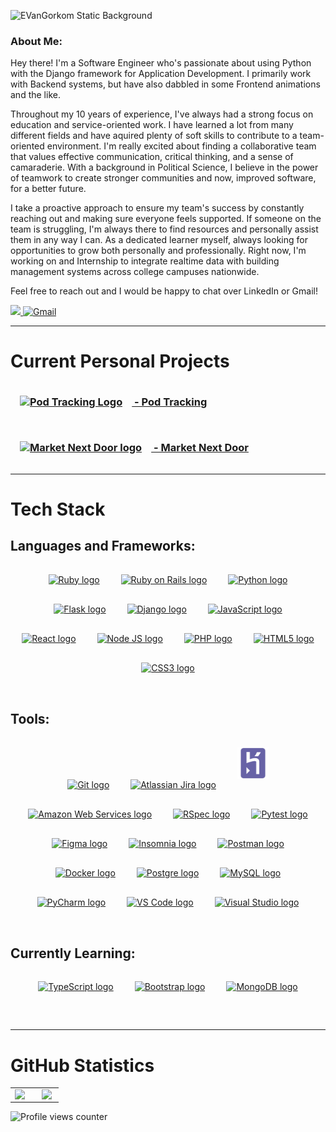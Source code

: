  
![EVanGorkom Static Background](https://github.com/EVanGorkom/EVanGorkom/assets/132889569/31f9ab8a-e670-4d5f-9c8e-5a433d66b78a)
<!-- <div align=center> 
<img src="https://github.com/EVanGorkom/red_gif/blob/main/red_dynamic_text.gif" alt="The background is a short video of red lines criss-crossing in the background while the text 'Ethan Van Gorkom, Software Engineer' prints ontop of the video." height="400" />
</div> -->

### About Me:
Hey there! I'm a Software Engineer who's passionate about using Python with the Django framework for Application Development. I primarily work with Backend systems, but have also dabbled in some Frontend animations and the like.

Throughout my 10 years of experience, I've always had a strong focus on education and service-oriented work. I have learned a lot from many different fields and have aquired plenty of soft skills to contribute to a team-oriented environment. I'm really excited about finding a collaborative team that values effective communication, critical thinking, and a sense of camaraderie. With a background in Political Science, I believe in the power of teamwork to create stronger communities and now, improved software, for a better future.
 
I take a proactive approach to ensure my team's success by constantly reaching out and making sure everyone feels supported. If someone on the team is struggling, I'm always there to find resources and personally assist them in any way I can. As a dedicated learner myself, always looking for opportunities to grow both personally and professionally. Right now, I'm working on and Internship to integrate realtime data with building management systems across college campuses nationwide.

Feel free to reach out and I would be happy to chat over LinkedIn or Gmail!
  
<a href="https://linkedin.com/in/EVanGorkom" target="_blank">
<img src="https://img.shields.io/badge/linkedin-%231E77B5.svg?&style=for-the-badge&logo=linkedin&logoColor=white alt=linkedin style="margin-bottom: 5px;" />
<a href="mailto:ethan.vangorkom@gmail.com">
<img src="https://img.shields.io/badge/Gmail-EA4335?style=for-the-badge&logo=gmail&logoColor=white" alt="Gmail">
</a>

---
# Current Personal Projects

<h3>
<a href="https://github.com/Pod-Tracking" target="_blank"><img style="margin: 15px" src="https://avatars.githubusercontent.com/u/160537538?s=200&v=4" alt="Pod Tracking Logo" height="30" /> - Pod Tracking</a>
</h3>

<h3>
<a href="https://github.com/Market-Next-Door" target="_blank"><img style="margin: 15px" src="https://avatars.githubusercontent.com/u/152336455?s=200&v=4" alt="Market Next Door logo" height="30" /> - Market Next Door</a>
</h3>


---
# Tech Stack
  ## Languages and Frameworks: 
<div align="center">
<a href="https://www.ruby-lang.org/en/" target="_blank"><img style="margin: 15px" src="https://upload.wikimedia.org/wikipedia/commons/thumb/7/73/Ruby_logo.svg/480px-Ruby_logo.svg.png" alt="Ruby logo" height="50" /></a>
<a href="https://rubyonrails.org/" target="_blank"><img style="margin: 15px" src="https://cdn.jsdelivr.net/gh/devicons/devicon/icons/rails/rails-plain.svg" alt="Ruby on Rails logo" height="50" /></a>
<a href="https://www.python.org/" target="_blank"><img style="margin: 15px" src="https://cdn.jsdelivr.net/gh/devicons/devicon/icons/python/python-original.svg" alt="Python logo" height="55" /></a>
<a href="https://flask.palletsprojects.com/en/3.0.x/" target="_blank"><img style="margin: 15px" src="https://github.com/EVanGorkom/EVanGorkom/assets/132889569/bbb455d2-6400-48b9-9e1c-0ec97d06e766" alt="Flask logo" height="50" /></a>
<a href="https://www.djangoproject.com/" target="_blank"><img style="margin: 15px" src="https://cdn.jsdelivr.net/gh/devicons/devicon/icons/django/django-plain.svg" alt="Django logo" height="50" /></a>
<a href="https://www.javascript.com/" target="_blank"><img style="margin: 15px" src="https://cdn.jsdelivr.net/gh/devicons/devicon/icons/javascript/javascript-plain.svg" alt="JavaScript logo" height="50" /></a>
<a href="https://react.dev/learn" target="_blank"><img style="margin: 15px" src="https://cdn.jsdelivr.net/gh/devicons/devicon@latest/icons/react/react-original.svg" alt="React logo" height="50" /></a>
<a href="https://nodejs.org/en" target="_blank"><img style="margin: 15px" src="https://cdn.jsdelivr.net/gh/devicons/devicon/icons/nodejs/nodejs-original.svg" alt="Node JS logo" height="50" /></a>
<a href="https://www.php.net/docs.php" target="_blank"><img style="margin: 15px" src="https://cdn.jsdelivr.net/gh/devicons/devicon@latest/icons/php/php-original.svg" alt="PHP logo" height="55" /></a>
<a href="https://en.wikipedia.org/wiki/HTML5" target="_blank"><img style="margin: 15px" src="https://cdn.jsdelivr.net/gh/devicons/devicon/icons/html5/html5-original.svg" alt="HTML5 logo" height="50" /></a>
<a href="https://www.w3schools.com/css/" target="_blank"><img style="margin: 15px" src="https://cdn.jsdelivr.net/gh/devicons/devicon/icons/css3/css3-original.svg" alt="CSS3 logo" height="50" /></a>
</div>
<br/>

  ## Tools:
<div align="center">
<a href="https://github.com/" target="_blank"><img style="margin: 15px" src="https://profilinator.rishav.dev/skills-assets/git-scm-icon.svg" alt="Git logo" height="50" /></a>
<a href="https://www.atlassian.com/software/jira" target="_blank"><img style="margin: 15px" src="https://cdn.jsdelivr.net/gh/devicons/devicon@latest/icons/jira/jira-original.svg" alt="Atlassian Jira logo" height="50" /></a>
<a href="https://www.heroku.com/" target="_blank"><img style="margin: 15px" src="https://raw.githubusercontent.com/devicons/devicon/master/icons/heroku/heroku-plain.svg" alt="Heroku logo" height="50"></a>
<a href="https://aws.amazon.com/?nc2=h_lg" target="_blank"><img style="margin: 15px" src="https://cdn.jsdelivr.net/gh/devicons/devicon@latest/icons/amazonwebservices/amazonwebservices-plain-wordmark.svg" alt="Amazon Web Services logo" height="50" /></a>
<a href="https://rspec.info/" target="_blank"><img style="margin: 15px" src="https://cdn.jsdelivr.net/gh/devicons/devicon/icons/rspec/rspec-original.svg" alt="RSpec logo" height="50"></a>
<a href="https://docs.pytest.org/en/7.4.x/" target="_blank"><img style="margin: 15px" src="https://github.com/EVanGorkom/EVanGorkom/assets/132889569/01a7d2b1-7134-4053-ac18-e888839f8bf9" alt="Pytest logo" height="50"></a>
<a href="https://www.figma.com/" target="_blank"><img style="margin: 15px" src="https://cdn.jsdelivr.net/gh/devicons/devicon/icons/figma/figma-original.svg" alt="Figma logo" height="50" /></a>
<a href="https://insomnia.rest/" target="_blank"><img style="margin: 15px" src="https://cdn.jsdelivr.net/gh/devicons/devicon@latest/icons/insomnia/insomnia-original.svg" alt="Insomnia logo" height="50"></a>
<a href="https://www.postman.com/" target="_blank"><img style="margin: 15px" src="https://cdn.jsdelivr.net/gh/devicons/devicon@latest/icons/postman/postman-original.svg" alt="Postman logo" height="50"></a>
<a href="https://www.docker.com/" target="_blank"><img style="margin: 15px" src="https://cdn.jsdelivr.net/gh/devicons/devicon/icons/docker/docker-plain.svg" alt="Docker logo" height="50" /></a> 
<a href="https://www.postgresql.org/" target="_blank"><img style="margin: 15px" src="https://www.postgresql.org/media/img/about/press/elephant.png" alt="Postgre logo" height="50"></a>
<a href="https://dev.mysql.com/doc/" target="_blank"><img style="margin: 15px" src="https://cdn.jsdelivr.net/gh/devicons/devicon@latest/icons/mysql/mysql-original.svg" alt="MySQL logo" height="50"></a>
<a href="https://www.jetbrains.com/pycharm/" target="_blank"><img style="margin: 15px" src="https://cdn.jsdelivr.net/gh/devicons/devicon@latest/icons/pycharm/pycharm-original.svg" alt="PyCharm logo" height="50"></a>
<a href="https://code.visualstudio.com/" target="_blank"><img style="margin: 15px" src="https://cdn.jsdelivr.net/gh/devicons/devicon/icons/vscode/vscode-original.svg" alt="VS Code logo" height="50"></a>
<a href="https://visualstudio.microsoft.com/#vs-section" target="_blank"><img style="margin: 15px" src="https://cdn.jsdelivr.net/gh/devicons/devicon@latest/icons/visualstudio/visualstudio-original.svg" alt="Visual Studio logo" height="50"></a>
</div>
<br/>

  ## Currently Learning:
<div align="center">

<!-- <a href="https://learn.microsoft.com/en-us/dotnet/csharp/" target="_blank"><img style="margin: 15px" src="https://cdn.jsdelivr.net/gh/devicons/devicon@latest/icons/csharp/csharp-original.svg" alt="C sharp logo" height="50" /></a> -->
<!-- <a href="https://docs.unity.com/" target="_blank"><img style="margin: 15px" src="https://cdn.jsdelivr.net/gh/devicons/devicon@latest/icons/unity/unity-original.svg" alt="Unity logo" height="50" /></a> -->
<a href="https://www.typescriptlang.org/" target="_blank"><img style="margin: 15px" src="https://cdn.jsdelivr.net/gh/devicons/devicon@latest/icons/typescript/typescript-original.svg" alt="TypeScript logo" height="50" /></a> 
<a href="https://getbootstrap.com/" target="_blank"><img style="margin: 15px" src="https://cdn.jsdelivr.net/gh/devicons/devicon@latest/icons/bootstrap/bootstrap-original.svg" alt="Bootstrap logo" height="50" /></a> 
<a href="https://www.mongodb.com/" target="_blank"><img style="margin: 15px" src="https://cdn.jsdelivr.net/gh/devicons/devicon/icons/mongodb/mongodb-original.svg" alt="MongoDB logo" height="50" /></a> 
</div>
<br/>


---

<!-- # What I'm Currently Working On

### Databases ###
mongoDB        <img src="https://cdn.jsdelivr.net/gh/devicons/devicon@latest/icons/mongodb/mongodb-original.svg" />

### Languages ###
React        *  <img src="https://cdn.jsdelivr.net/gh/devicons/devicon@latest/icons/react/react-original.svg" />
  TypeScript    <img src="https://cdn.jsdelivr.net/gh/devicons/devicon@latest/icons/typescript/typescript-original.svg" />
NextJS          <img src="https://cdn.jsdelivr.net/gh/devicons/devicon@latest/icons/nextjs/nextjs-original.svg" />
Node JS         <img src="https://cdn.jsdelivr.net/gh/devicons/devicon@latest/icons/nodejs/nodejs-original.svg" />
  Express    
JAVA            <img src="https://cdn.jsdelivr.net/gh/devicons/devicon@latest/icons/java/java-original.svg" />
  Spring        <img src="https://cdn.jsdelivr.net/gh/devicons/devicon@latest/icons/spring/spring-original.svg" />
C#           *  <img src="https://cdn.jsdelivr.net/gh/devicons/devicon@latest/icons/csharp/csharp-original.svg" />
  .NET CORE     <img src="https://cdn.jsdelivr.net/gh/devicons/devicon@latest/icons/dotnetcore/dotnetcore-original.svg" />
  .NET Frame    <img src="https://cdn.jsdelivr.net/gh/devicons/devicon@latest/icons/dot-net/dot-net-original.svg" />
  Unity      *  <img src="https://cdn.jsdelivr.net/gh/devicons/devicon@latest/icons/unity/unity-original.svg" />
C++             <img src="https://cdn.jsdelivr.net/gh/devicons/devicon@latest/icons/cplusplus/cplusplus-original.svg" />
  Unreal        <img src="https://cdn.jsdelivr.net/gh/devicons/devicon@latest/icons/unrealengine/unrealengine-original.svg" />
Tensorflow      <img src="https://cdn.jsdelivr.net/gh/devicons/devicon@latest/icons/tensorflow/tensorflow-original.svg" />
Swift           <img src="https://cdn.jsdelivr.net/gh/devicons/devicon@latest/icons/swift/swift-original.svg" />
Kotlin          <img src="https://cdn.jsdelivr.net/gh/devicons/devicon@latest/icons/kotlin/kotlin-original.svg" />
Laravel      *  <img src="https://cdn.jsdelivr.net/gh/devicons/devicon@latest/icons/laravel/laravel-original.svg" />

#Tools#
CircleCI        <img src="https://cdn.jsdelivr.net/gh/devicons/devicon@latest/icons/circleci/circleci-plain.svg" />
Pandas          <img src="https://cdn.jsdelivr.net/gh/devicons/devicon@latest/icons/pandas/pandas-original.svg" />
Bootstrap       <img src="https://cdn.jsdelivr.net/gh/devicons/devicon@latest/icons/bootstrap/bootstrap-original.svg" />
Tailwind        <img src="https://cdn.jsdelivr.net/gh/devicons/devicon@latest/icons/tailwindcss/tailwindcss-original.svg" />
Vitejs          <img src="https://cdn.jsdelivr.net/gh/devicons/devicon@latest/icons/vitejs/vitejs-original.svg" />
Azure           <img src="https://cdn.jsdelivr.net/gh/devicons/devicon@latest/icons/azure/azure-original.svg" />
Redis           <img src="https://cdn.jsdelivr.net/gh/devicons/devicon@latest/icons/redis/redis-original.svg" />
Kubernetes      <img src="https://cdn.jsdelivr.net/gh/devicons/devicon@latest/icons/kubernetes/kubernetes-original.svg" />
Oracle          <img src="https://cdn.jsdelivr.net/gh/devicons/devicon@latest/icons/oracle/oracle-original.svg" />
Graphql         <img src="https://cdn.jsdelivr.net/gh/devicons/devicon@latest/icons/graphql/graphql-plain.svg" />

#Acquired Skills From Lists#
MySQL        *  <img src="https://cdn.jsdelivr.net/gh/devicons/devicon@latest/icons/mysql/mysql-original.svg" />
Flask           <img src="https://cdn.jsdelivr.net/gh/devicons/devicon@latest/icons/flask/flask-original.svg" />
Docker       *  <img src="https://cdn.jsdelivr.net/gh/devicons/devicon@latest/icons/docker/docker-original.svg" />
Figma        *  <img src="https://cdn.jsdelivr.net/gh/devicons/devicon@latest/icons/figma/figma-original.svg" />

--- -->

# GitHub Statistics
<table><tr><td valign="top" width="50%">

<img src="https://github-readme-stats.vercel.app/api?username=EVanGorkom&theme=radical&show_icons=true&count_private=true&hide_border=true" align="left" style="width: 100%" />

</td><td valign="top" width="39%">

<img src="https://github-readme-stats.vercel.app/api/top-langs/?username=EVanGorkom&theme=radical&hide_border=true&layout=compact" align="left" style="width: 100%" />

</td></tr></table>

![Profile views counter](https://komarev.com/ghpvc/?username=EVanGorkom&&style=for-the-badge&abbreviated=true&base=250)

<br />
